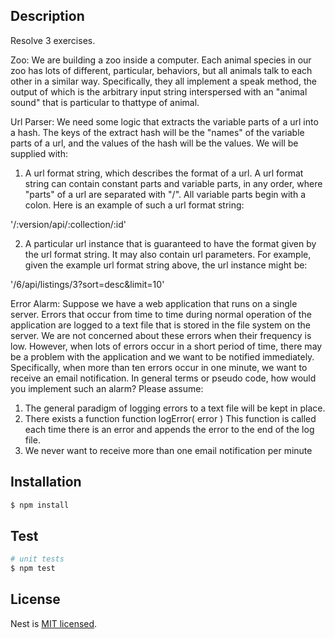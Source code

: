 ## Description

Resolve 3 exercises.

Zoo: We are building a zoo inside a computer. Each animal species in our zoo has lots of different, particular, behaviors, but all animals talk to each other in a similar way. Specifically, they all implement a speak method, the output of which is the arbitrary input string interspersed with an "animal sound" that is particular to thattype of animal. 

Url Parser: We need some logic that extracts the variable parts of a url into a hash. The keys of the
extract hash will be the "names" of the variable parts of a url, and the values of the hash
will be the values. We will be supplied with:

1. A url format string, which describes the format of a url. A url format string can
contain constant parts and variable parts, in any order, where "parts" of a url are
separated with "/". All variable parts begin with a colon. Here is an example of
such a url format string:

'/:version/api/:collection/:id'

2. A particular url instance that is guaranteed to have the format given by the url
format string. It may also contain url parameters. For example, given the example
url format string above, the url instance might be:

'/6/api/listings/3?sort=desc&limit=10'

Error Alarm: Suppose we have a web application that runs on a single server. Errors that
occur from time to time during normal operation of the application are logged to a
text file that is stored in the file system on the server.
We are not concerned about these errors when their frequency is low. However,
when lots of errors occur in a short period of time, there may be a problem with
the application and we want to be notified immediately. Specifically, when more
than ten errors occur in one minute, we want to receive an email notification.
In general terms or pseudo code, how would you implement such an alarm?
Please assume:
1. The general paradigm of logging errors to a text file will be kept in place.
2. There exists a function
function logError( error )
This function is called each time there is an error and appends the error to
the end of the log file.
3. We never want to receive more than one email notification per minute

## Installation

```bash
$ npm install
```

## Test

```bash
# unit tests
$ npm test

```


## License

Nest is [MIT licensed](LICENSE).
